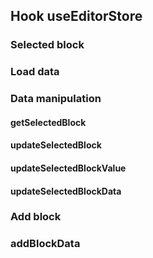 ## Hook useEditorStore

### Selected block

### Load data

### Data manipulation
#### getSelectedBlock


#### updateSelectedBlock

#### updateSelectedBlockValue

#### updateSelectedBlockData




### Add block

### addBlockData
